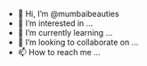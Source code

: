 - 👋 Hi, I’m @mumbaibeauties
- 👀 I’m interested in ...
- 🌱 I’m currently learning ...
- 💞️ I’m looking to collaborate on ...
- 📫 How to reach me ...

<!---
mumbaibeauties/mumbaibeauties is a ✨ special ✨ repository because its `README.md` (this file) appears on your GitHub profile.
You can click the Preview link to take a look at your changes.
--->
